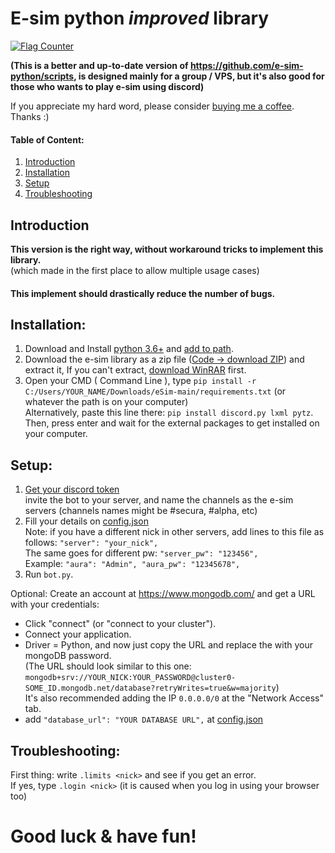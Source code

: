 
# E-sim python *improved* library

[![Flag Counter](https://s01.flagcounter.com/mini/5j6R/bg_FFFFFF/txt_000000/border_CCCCCC/flags_0/)](https://info.flagcounter.com/5j6R)

**(This is a better and up-to-date version of https://github.com/e-sim-python/scripts, is designed mainly for a group / VPS, 
but it's also good for those who wants to play e-sim using discord)**

If you appreciate my hard word, please consider [buying me a coffee](https://www.buymeacoffee.com/eSimPython). Thanks :)

#### Table of Content:
1. [Introduction](https://github.com/e-sim-python/eSim#introduction)
2. [Installation](https://github.com/e-sim-python/eSim#installation)
3. [Setup](https://github.com/e-sim-python/eSim#setup)
4. [Troubleshooting](https://github.com/e-sim-python/eSim#troubleshooting)

## Introduction
**This version is the right way, without workaround tricks to implement this library.**  
(which made in the first place to allow multiple usage cases)  
#### This implement should drastically reduce the number of bugs.


## Installation:
1. Download and Install [python 3.6+](https://www.python.org/downloads/) and [add to path](http://prntscr.com/uwvy5z). 
2. Download the e-sim library as a zip file ([Code -> download ZIP](https://github.com/e-sim-python/eSim/archive/refs/heads/main.zip)) and extract it, If you can't extract, [download WinRAR](https://www.rarlab.com/) first.
3. Open your CMD ( Command Line ), type `pip install -r C:/Users/YOUR_NAME/Downloads/eSim-main/requirements.txt` (or whatever the path is on your computer)  
   Alternatively, paste this line there: `pip install discord.py lxml pytz`.  
   Then, press enter and wait for the external packages to get installed on your computer.

## Setup:
1. [Get your discord token](https://devsjournal.com/how-to-get-your-discord-token.html)  
   invite the bot to your server, and name the channels as the e-sim servers (channels names might be #secura, #alpha, etc)
2. Fill your details on [config.json](https://github.com/e-sim-python/eSim/blob/main/config.json)  
Note: if you have a different nick in other servers, add lines to this file as follows: `"server": "your_nick",`  
   The same goes for different pw: `"server_pw": "123456",`  
   Example: `"aura": "Admin", "aura_pw": "12345678",`
3. Run `bot.py`.

  

Optional: Create an account at https://www.mongodb.com/ and get a URL with your credentials:  
   - Click "connect" (or "connect to your cluster").
   - Connect your application.
   - Driver = Python, and now just copy the URL and replace the <password> with your mongoDB password.  
   (The URL should look similar to this one: `mongodb+srv://YOUR_NICK:YOUR_PASSWORD@cluster0-SOME_ID.mongodb.net/database?retryWrites=true&w=majority`)  
   It's also recommended adding the IP `0.0.0.0/0` at the "Network Access" tab.   
   - add `"database_url": "YOUR DATABASE URL",` at [config.json](https://github.com/e-sim-python/eSim/blob/main/config.json)


## Troubleshooting:
First thing: write `.limits <nick>` and see if you get an error.  
If yes, type `.login <nick>` (it is caused when you log in using your browser too)

# Good luck & have fun!
